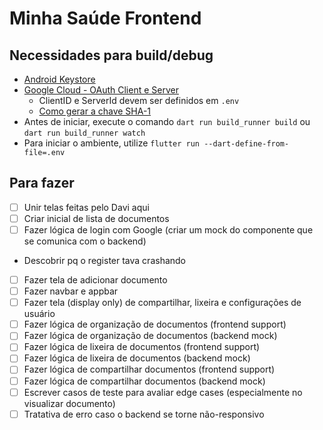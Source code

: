 # Minha Saúde Frontend

## Necessidades para build/debug

-   [Android Keystore](https://docs.flutter.dev/deployment/android#sign-the-app)
-   [Google Cloud - OAuth Client e Server](https://developer.android.com/identity/sign-in/credential-manager-siwg#set-google)
    -   ClientID e ServerId devem ser definidos em `.env`
    -   [Como gerar a chave SHA-1](https://stackoverflow.com/questions/51845559/generate-sha-1-for-flutter-react-native-android-native-app)
-   Antes de iniciar, execute o comando `dart run build_runner build` ou `dart run build_runner watch`
-   Para iniciar o ambiente, utilize `flutter run --dart-define-from-file=.env`

## Para fazer

-   [ ] Unir telas feitas pelo Davi aqui
-   [ ] Criar inicial de lista de documentos
-   [ ] Fazer lógica de login com Google (criar um mock do componente que se comunica com o backend)
-   Descobrir pq o register tava crashando
-   [ ] Fazer tela de adicionar documento
-   [ ] Fazer navbar e appbar
-   [ ] Fazer tela (display only) de compartilhar, lixeira e configurações de usuário
-   [ ] Fazer lógica de organização de documentos (frontend support)
-   [ ] Fazer lógica de organização de documentos (backend mock)
-   [ ] Fazer lógica de lixeira de documentos (frontend support)
-   [ ] Fazer lógica de lixeira de documentos (backend mock)
-   [ ] Fazer lógica de compartilhar documentos (frontend support)
-   [ ] Fazer lógica de compartilhar documentos (backend mock)
-   [ ] Escrever casos de teste para avaliar edge cases (especialmente no visualizar documento)
-   [ ] Tratativa de erro caso o backend se torne não-responsivo
